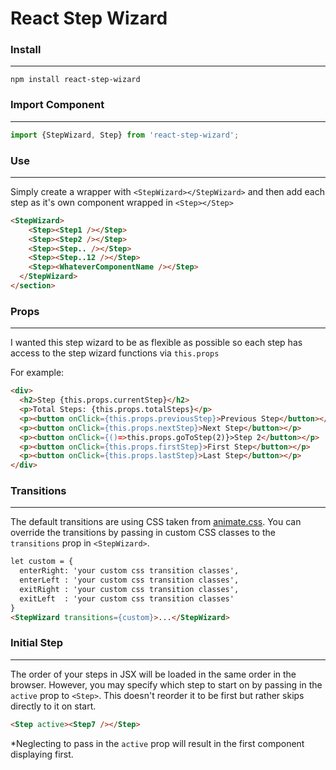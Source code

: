 # React Step Wizard

### Install
---
```
npm install react-step-wizard
```

### Import Component
---
```javascript
import {StepWizard, Step} from 'react-step-wizard';
```

### Use
---
Simply create a wrapper with `<StepWizard></StepWizard>` and then add each step as
it's own component wrapped in `<Step></Step>`
```html
<StepWizard>
    <Step><Step1 /></Step>
    <Step><Step2 /></Step>
    <Step><Step.. /></Step>
    <Step><Step..12 /></Step>
    <Step><WhateverComponentName /></Step>
  </StepWizard>
</section>
```

### Props
---
I wanted this step wizard to be as flexible as possible so each step has access to the step
wizard functions via `this.props`

For example:
```html
<div>
  <h2>Step {this.props.currentStep}</h2>
  <p>Total Steps: {this.props.totalSteps}</p>
  <p><button onClick={this.props.previousStep}>Previous Step</button></p>
  <p><button onClick={this.props.nextStep}>Next Step</button></p>
  <p><button onClick={()=>this.props.goToStep(2)}>Step 2</button></p>
  <p><button onClick={this.props.firstStep}>First Step</button></p>
  <p><button onClick={this.props.lastStep}>Last Step</button></p>
</div>
```

### Transitions
---
The default transitions are using CSS taken from [animate.css](https://daneden.github.io/animate.css/). You can override the transitions by passing in custom CSS classes to the `transitions` prop in `<StepWizard>`.
```html
let custom = {
  enterRight: 'your custom css transition classes',
  enterLeft : 'your custom css transition classes',
  exitRight : 'your custom css transition classes',
  exitLeft  : 'your custom css transition classes'
}
<StepWizard transitions={custom}>...</StepWizard>
```

### Initial Step
---
The order of your steps in JSX will be loaded in the same order in the browser. However, you may specify which step to start on by passing in the `active` prop to `<Step>`. This doesn't reorder it to be first but rather skips directly to it on start.
```html
<Step active><Step7 /></Step>
```
*Neglecting to pass in the `active` prop will result in the first component displaying first.